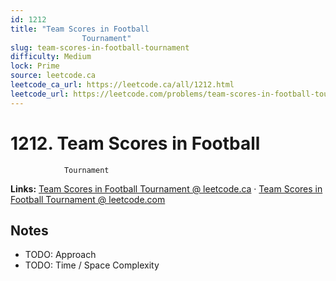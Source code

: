 ```yaml
--- 
id: 1212
title: "Team Scores in Football
                Tournament"
slug: team-scores-in-football-tournament
difficulty: Medium
lock: Prime
source: leetcode.ca
leetcode_ca_url: https://leetcode.ca/all/1212.html
leetcode_url: https://leetcode.com/problems/team-scores-in-football-tournament/
---
```


# 1212. Team Scores in Football
                Tournament

**Links:** [Team Scores in Football
                Tournament @ leetcode.ca](https://leetcode.ca/all/1212.html) · [Team Scores in Football
                Tournament @ leetcode.com](https://leetcode.com/problems/team-scores-in-football-tournament/)

## Notes
- TODO: Approach
- TODO: Time / Space Complexity
